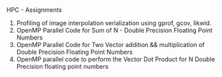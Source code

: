 HPC - Assignments
1. Profiling of image interpolation serialization using gprof, gcov, likwid.
2. OpenMP Parallel Code for Sum of N - Double Precision Floating Point Numbers
3. OpenMP Parallel Code for Two Vector addition && multiplication of  Double Precision Floating Point Numbers
4. OpenMP parallel code to perform the Vector Dot Product for N Double Precision floating point numbers
